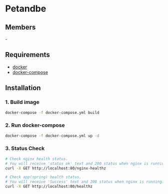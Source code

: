 # Petandbe

## Members

\-

## Requirements

- [docker](https://docs.docker.com/get-docker/)
- [docker-compose](https://docs.docker.com/compose/install/)

## Installation

### 1. Build image

```bash
docker-compose -f docker-compose.yml build
```

### 2. Run docker-compose

```bash
docker-compose -f docker-compose.yml up -d
```

### 3. Status Check

```bash
# Check nginx health status.
# You will receive 'status ok' text and 200 status when nginx is running.
curl -X GET http://localhost:80/nginx-healthz

# Check app(spring) health status.
# You will receive 'Success' text and 200 status when nginx is running.
curl -X GET http://localhost:80/healthz
```